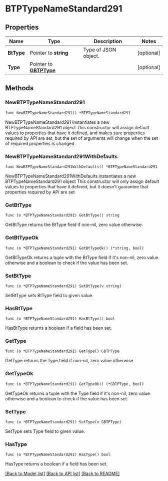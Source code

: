 # BTPTypeNameStandard291

## Properties

Name | Type | Description | Notes
------------ | ------------- | ------------- | -------------
**BtType** | Pointer to **string** | Type of JSON object. | [optional] 
**Type** | Pointer to [**GBTPType**](GBTPType.md) |  | [optional] 

## Methods

### NewBTPTypeNameStandard291

`func NewBTPTypeNameStandard291() *BTPTypeNameStandard291`

NewBTPTypeNameStandard291 instantiates a new BTPTypeNameStandard291 object
This constructor will assign default values to properties that have it defined,
and makes sure properties required by API are set, but the set of arguments
will change when the set of required properties is changed

### NewBTPTypeNameStandard291WithDefaults

`func NewBTPTypeNameStandard291WithDefaults() *BTPTypeNameStandard291`

NewBTPTypeNameStandard291WithDefaults instantiates a new BTPTypeNameStandard291 object
This constructor will only assign default values to properties that have it defined,
but it doesn't guarantee that properties required by API are set

### GetBtType

`func (o *BTPTypeNameStandard291) GetBtType() string`

GetBtType returns the BtType field if non-nil, zero value otherwise.

### GetBtTypeOk

`func (o *BTPTypeNameStandard291) GetBtTypeOk() (*string, bool)`

GetBtTypeOk returns a tuple with the BtType field if it's non-nil, zero value otherwise
and a boolean to check if the value has been set.

### SetBtType

`func (o *BTPTypeNameStandard291) SetBtType(v string)`

SetBtType sets BtType field to given value.

### HasBtType

`func (o *BTPTypeNameStandard291) HasBtType() bool`

HasBtType returns a boolean if a field has been set.

### GetType

`func (o *BTPTypeNameStandard291) GetType() GBTPType`

GetType returns the Type field if non-nil, zero value otherwise.

### GetTypeOk

`func (o *BTPTypeNameStandard291) GetTypeOk() (*GBTPType, bool)`

GetTypeOk returns a tuple with the Type field if it's non-nil, zero value otherwise
and a boolean to check if the value has been set.

### SetType

`func (o *BTPTypeNameStandard291) SetType(v GBTPType)`

SetType sets Type field to given value.

### HasType

`func (o *BTPTypeNameStandard291) HasType() bool`

HasType returns a boolean if a field has been set.


[[Back to Model list]](../README.md#documentation-for-models) [[Back to API list]](../README.md#documentation-for-api-endpoints) [[Back to README]](../README.md)


